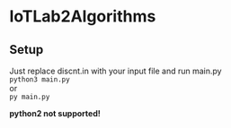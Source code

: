 # IoTLab2Algorithms
Setup
--
Just replace discnt.in with your input file and run main.py  
`python3 main.py`  
or  
`py main.py`  

**python2 not supported!**
